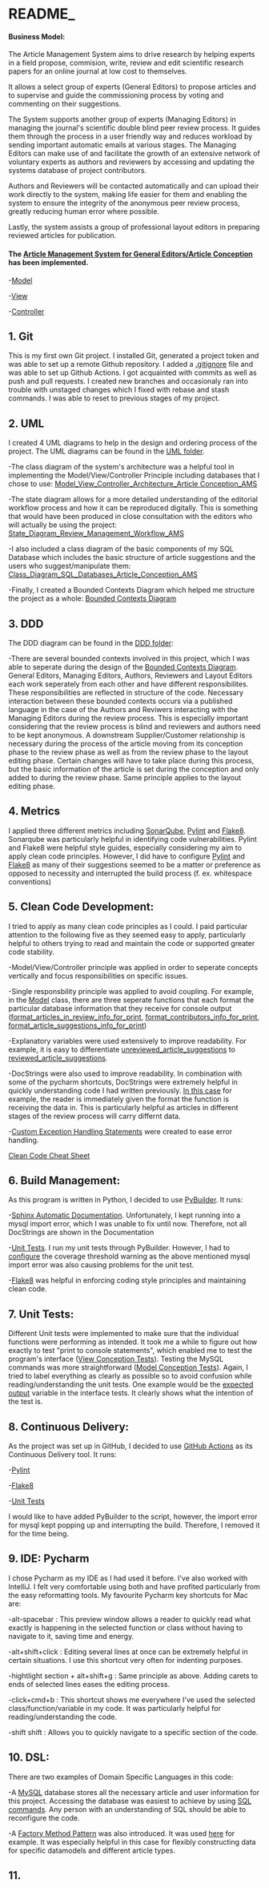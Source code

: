 # README_

#### Business Model:

The Article Management System aims to drive research by helping experts in a field propose, commision, write, review and edit scientific research papers for an online journal at low cost to themselves.

It allows a select group of experts (General Editors) to propose articles and to supervise and guide the commissioning process by voting and commenting on their suggestions.

The System supports another group of experts (Managing Editors) in managing the journal's scientific double blind peer review process. It guides them through the process in a user friendly way and reduces workload by sending important automatic emails at various stages. The Managing Editors can make use of and facilitate the growth of an extensive network of voluntary experts as authors and reviewers by accessing and updating the systems database of project contributors.

Authors and Reviewers will be contacted automatically and can upload their work directly to the system, making life easier for them and enabling the system to ensure the integrity of the anonymous peer review process, greatly reducing human error where possible.

Lastly, the system assists a group of professional layout editors in preparing reviewed articles for publication.


#### The [Article Management System for General Editors/Article Conception](src) has been implemented.

-[Model](src/Conception/Model.py)

-[View](src/Conception/View.py)

-[Controller](src/Conception/Controller.py)


## 1. Git

This is my first own Git project. I installed Git, generated a project token and was able to set up a remote Github repository. I added a [.gitignore](.gitignore) file and was able to set up Github Actions. I got acquainted with commits as well as push and pull requests. I created new branches and occasionaly ran into trouble with unstaged changes which I fixed with rebase and stash commands. I was able to reset to previous stages of my project. 


## 2. UML 

I created 4 UML diagrams to help in the design and ordering process of the project. The UML diagrams can be found in the [UML folder](Aufgaben/Diagrams).
 
 -The class diagram of the system's architecture was a helpful tool in implementing the Model/View/Controller Principle including databases that I chose to use: [Model_View_Controller_Architecture_Article Conception_AMS](Aufgaben/Diagrams/UML/Model_View_Controller_Architecture_Article_Conception_AMS.jpg)

-The state diagram allows for a more detailed understanding of the editorial workflow process and how it can be reproduced digitally. This is something that would have been produced in close consultation with the editors who will actually be using the project: [State_Diagram_Review_Management_Workflow_AMS](Aufgaben/Diagrams/UML/State_Diagram_Review_Management_Workflow_AMS.jpg)

-I also included a class diagram of the basic components of my SQL Database which includes the basic structure of article suggestions and the users who suggest/manipulate them: [Class_Diagram_SQL_Databases_Article_Conception_AMS](Aufgaben/Diagrams/UML/Class_Diagram_SQL_Databases_Article_Conception_AMS.jpg)

-Finally, I created a Bounded Contexts Diagram which helped me structure the project as a whole: [Bounded Contexts Diagram](Aufgaben/Diagrams/DDD/Bounded_Contexts_Diagram_AMS.jpg)




## 3. DDD 

The DDD diagram can be found in the [DDD folder](Aufgaben/Diagrams/DDD): 

-There are several bounded contexts involved in this project, which I was able to seperate during the design of the [Bounded Contexts Diagram](Aufgaben/Diagrams/DDD/Bounded_Contexts_Diagram_AMS.jpg). General Editors, Managing Editors, Authors, Reviewers and Layout Editors each work seperately from each other and have different responsibilites. These responsibilities are reflected in structure of the code. Necessary interaction between these bounded contexts occurs via a published language in the case of the Authors and Reviwers interacting with the Managing Editors during the review process. This is especially important considering that the review process is blind and reviewers and authors need to be kept anonymous. A downstream Supplier/Customer relationship is necessary during the process of the article moving from its conception phase to the review phase as well as from the review phase to the layout editing phase. Certain changes will have to take place during this process, but the basic information of the article is set during the conception and only added to during the review phase. Same principle applies to the layout editing phase.



## 4. Metrics

I applied three different metrics including [SonarQube](Sonarqube), [Pylint](Aufgaben/pylint_output) and [Flake8](PyBuilder/target/reports/flake8). Sonarqube was particularly helpful in identifying code vulnerabilities. Pylint and Flake8 were helpful style guides, especially considering my aim to apply clean code principles. However, I did have to configure [Pylint](src/.pylintrc) and [Flake8](src/.flake8) as many of their suggestions seemed to be a matter or preference as opposed to necessity and interrupted the build process (f. ex. whitespace conventions)



## 5. Clean Code Development: 

I tried to apply as many clean code principles as I could. I paid particular attention to the following five as they seemed easy to apply, particularly helpful to others trying to read and maintain the code or supported greater code stability.

-Model/View/Controller principle was applied in order to seperate concepts vertically and focus responsibilities on specific issues.

-Single responsbility principle was applied to avoid coupling. For example, in the [Model](src/Conception/Model.py) class, there are three seperate functions that each format the particular database information that they receive for console output ([format_articles_in_review_info_for_print](src/Conception/Model.py?plain=1#L186), [format_contributors_info_for_print](src/Conception/Model.py?plain=1#L243), [format_article_suggestions_info_for_print](src/Conception/Model.py?plain=1#L39))

-Explanatory variables were used extensively to improve readability. For example, it is easy to differentiate [unreviewed_article_suggestions](src/Conception/Controller.py?plain=1#L38) to [reviewed_article_suggestions](src/Conception/Controller.py?plain=1#L76).

-DocStrings were also used to improve readability. In combination with some of the pycharm shortcuts, DocStrings were extremely helpful in quickly understanding code I had written previously. [In this case](src/Conception/View.py?plain=1#L197) for example, the reader is immediately given the format the function is receiving the data in. This is particularly helpful as articles in different stages of the review process will carry differnt data.

-[Custom Exception Handling Statements](src/Conception/Model.py?plain=1#L99) were created to ease error handling.



[Clean Code Cheat Sheet](Aufgaben/Clean_Code_Cheat_Sheet.txt)




## 6. Build Management: 

As this program is written in Python, I decided to use [PyBuilder](PyBuilder). It runs: 

-[Sphinx Automatic Documentation](PyBuilder/Sphinx/_build/index.html). Unfortunately, I kept running into a mysql import error, which I was unable to fix until now. Therefore, not all DocStrings are shown in the Documentation

-[Unit Tests](PyBuilder/target/reports/unittest). I run my unit tests through PyBuilder. However, I had to [configure](PyBuilder/build.py) the coverage threshold warning as the above mentioned mysql import error was also causing problems for the unit test. 

-[Flake8](PyBuilder/target/reports/flake8) was helpful in enforcing coding style principles and maintaining clean code.



## 7. Unit Tests:

Different Unit tests were implemented to make sure that the individual functions were performing as intended. It took me a while to figure out how exactly to test "print to console statements", which enabled me to test the program's interface ([View Conception Tests](src/Conception/View_tests.py)). Testing the MySQL commands was more straightforward ([Model Conception Tests](src/Conception/Model_tests.py)). Again, I tried to label everything as clearly as possible so to avoid confusion while reading/understanding the unit tests. One example would be the [expected output](src/Conception/View_tests.py?plain=1#L10) variable in the interface tests. It clearly shows what the intention of the test is. 




## 8. Continuous Delivery: 

As the project was set up in GitHub, I decided to use [GitHub Actions](.github/workflows/main.yml) as its Continuous Delivery tool. It runs:

-[Pylint](.github/workflows/main.yml?plain=1#L49)

-[Flake8](.github/workflows/main.yml?plain=1#L64)

-[Unit Tests](.github/workflows/main.yml?plain=1#L77)

I would like to have added PyBuilder to the script, however, the import error for mysql kept popping up and interrupting the build. Therefore, I removed it for the time being.




## 9. IDE: Pycharm 
 
I chose Pycharm as my IDE as I had used it before. I've also worked with IntelliJ. I felt very comfortable using both and have profited particularly from the easy reformatting tools. My favourite Pycharm key shortcuts for Mac are:

-alt-spacebar : This preview window allows a reader to quickly read what exactly is happening in the selected function or class without having to navigate to it, saving time and energy. 

-alt+shift+click : Editing several lines at once can be extremely helpful in certain situations. I use this shortcut very often for indenting purposes.

-hightlight section + alt+shift+g : Same principle as above. Adding carets to ends of selected lines eases the editing process.

-click+cmd+b : This shortcut shows me everywhere I've used the selected class/function/variable in my code. It was particularly helpful for reading/understanding the code.

-shift shift : Allows you to quickly navigate to a specific section of the code.




## 10. DSL:

There are two examples of Domain Specific Languages in this code: 

-A [MySQL](src/Databases) database stores all the necessary article and user information for this project. Accessing the database was easiest to achieve by using [SQL commands](src/Databases/Article_Info_Conception.py?plain=1#L17). Any person with an understanding of SQL should be able to reconfigure the code.

-A [Factory Method Pattern](src/Conception/Datamodel_Article_Conception.py) was also introduced. It was used [here](src/Conception/View.py?plain=1#L161) for example. It was especially helpful in this case for flexibly constructing data for specific datamodels and different article types.



## 11.
